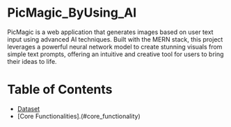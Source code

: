 # PicMagic_ByUsing_AI
PicMagic is a web application that generates images based on user text input using advanced AI techniques. 
Built with the MERN stack, this project leverages a powerful neural network model to create stunning visuals from simple text prompts, offering an intuitive and creative tool for users to bring their ideas to life.

# Table of Contents
- [Dataset](#dataset)
- [Core Functionalities].(#core_functionality)

